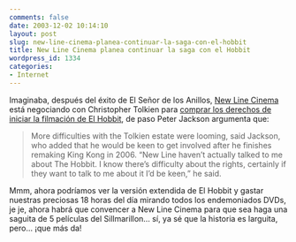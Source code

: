 ```yaml
---
comments: false
date: 2003-12-02 10:14:10
layout: post
slug: new-line-cinema-planea-continuar-la-saga-con-el-hobbit
title: New Line Cinema planea continuar la saga con el Hobbit
wordpress_id: 1334
categories:
- Internet
---
```


Imaginaba, después del éxito de El Señor de los Anillos, [New Line Cinema](http://www.newline.com/) está negociando con Christopher Tolkien para [comprar los derechos de iniciar la filmación de El Hobbit](http://news.com.au/common/story_page/0,4057,8040265%255E30977,00.html), de paso Peter Jackson argumenta que:





> More difficulties with the Tolkien estate were looming, said Jackson, who added that he would be keen to get involved after he finishes remaking King Kong in 2006. “New Line haven’t actually talked to me about The Hobbit. I know there’s difficulty about the rights, certainly if they want to talk to me about it I’d be keen,” he said.





Mmm, ahora podríamos ver la versión extendida de El Hobbit y gastar nuestras preciosas 18 horas del día mirando todos los endemoniados DVDs, je je, ahora habrá que convencer a New Line Cinema para que sea haga una saguita de 5 películas del Sillmarillon… sí, ya sé que la historia es larguita, pero… ¡que más da!




 
